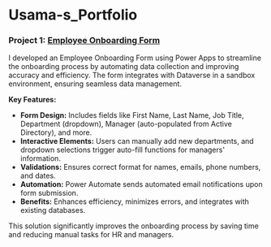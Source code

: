 # Usama-s_Portfolio

### Project 1: [Employee Onboarding Form](https://github.com/usama-370/Power-Apps-and-Power-Automate/blob/main/README.md)

I developed an Employee Onboarding Form using Power Apps to streamline the onboarding process by automating data collection and improving accuracy and efficiency. The form integrates with Dataverse in a sandbox environment, ensuring seamless data management.

**Key Features:**
- **Form Design:** Includes fields like First Name, Last Name, Job Title, Department (dropdown), Manager (auto-populated from Active Directory), and more.
- **Interactive Elements:** Users can manually add new departments, and dropdown selections trigger auto-fill functions for managers' information.
- **Validations:** Ensures correct format for names, emails, phone numbers, and dates.
- **Automation:** Power Automate sends automated email notifications upon form submission.
- **Benefits:** Enhances efficiency, minimizes errors, and integrates with existing databases.

This solution significantly improves the onboarding process by saving time and reducing manual tasks for HR and managers.
